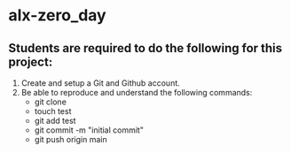 # alx-zero_day

## Students are required to do the following for this project:
1. Create and setup a Git and Github account.
2. Be able to reproduce and understand the following commands:
   * git clone <repo>
   * touch test
   * git add test
   * git commit -m "initial commit"
   * git push origin main